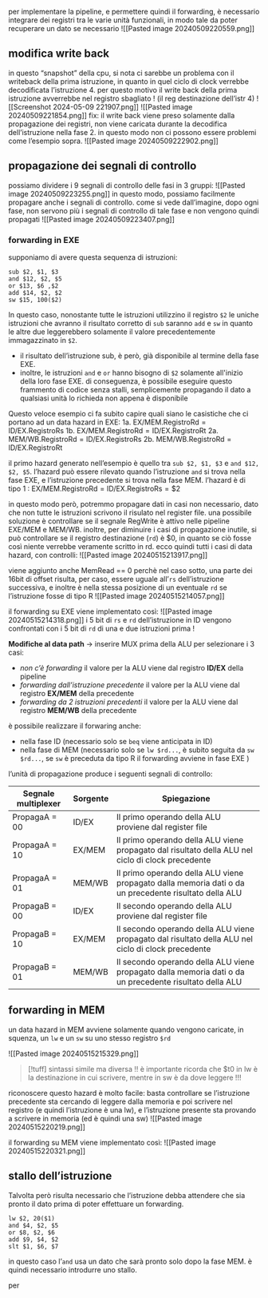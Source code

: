 per implementare la pipeline, e permettere quindi il forwarding, è necessario integrare dei registri tra le varie unità funzionali, in modo tale da poter recuperare un dato se necessario
![[Pasted image 20240509220559.png]]

## modifica write back
in questo “snapshot” della cpu, si nota ci sarebbe un problema con il writeback della prima istruzione, in quanto in quel ciclo di clock verrebbe decodificata l’istruzione 4. per questo motivo il write back della prima istruzione avverrebbe nel registro sbagliato ! (il reg destinazione dell’istr 4)
![[Screenshot 2024-05-09 221907.png]]
![[Pasted image 20240509221854.png]]
fix: il write back viene preso solamente dalla propagazione dei registri, non viene caricata durante la decodifica dell’istruzione nella fase 2. in questo modo non ci possono essere problemi come l’esempio sopra.
![[Pasted image 20240509222902.png]]

## propagazione dei segnali di controllo
possiamo dividere i 9 segnali di controllo delle fasi in 3 gruppi:
![[Pasted image 20240509223255.png]]
in questo modo, possiamo facilmente propagare anche i segnali di controllo. come si vede dall’imagine, dopo ogni fase, non servono più i segnali di controllo di tale fase e non vengono quindi propagati
![[Pasted image 20240509223407.png]]
 
### forwarding in EXE
supponiamo di avere questa sequenza di istruzioni:
```arm-asm
sub $2, $1, $3
and $12, $2, $5
or $13, $6 ,$2
add $14, $2, $2
sw $15, 100($2)
```
In questo caso, nonostante tutte le istruzioni utilizzino il registro `$2` le uniche istruzioni che avranno il risultato corretto di `sub` saranno `add` e `sw` in quanto le altre due leggerebbero solamente il valore precedentemente immagazzinato in `$2`.

- il risultato dell’istruzione sub, è però, già disponibile al termine della fase EXE. 
- inoltre, le istruzioni `and` e `or` hanno bisogno di `$2` solamente all'inizio della loro fase EXE.
di conseguenza, è possibile eseguire questo frammento di codice senza stalli, semplicemente propagando il dato a qualsiasi unità lo richieda non appena è disponibile

Questo veloce esempio ci fa subito capire quali siano le casistiche che ci portano ad un data hazard in EXE:
1a. $\text{EX/MEM.RegistroRd}=\text{ID/EX.RegistroRs}$
1b. $\text{EX/MEM.RegistroRd}=\text{ID/EX.RegistroRt}$
2a. $\text{MEM/WB.RegistroRd}=\text{ID/EX.RegistroRs}$
2b. $\text{MEM/WB.RegistroRd}=\text{ID/EX.RegistroRt}$

il primo hazard generato nell’esempio è quello tra `sub $2, $1, $3` e `and $12, $2, $5`. l’hazard può essere rilevato quando l’istruzione `and` si trova nella fase EXE, e l’istruzione precedente si trova nella fase MEM.
l’hazard è di tipo 1 : $\text{EX/MEM.RegistroRd}=\text{ID/EX.RegistroRs}=\$2$

in questo modo però, potremmo propagare dati in casi non necessario, dato che non tutte le istruzioni scrivono il risulato nel register file.
una possibile soluzione è controllare se il segnale RegWrite è attivo nelle pipeline EXE/MEM e MEM/WB. inoltre, per diminuire i casi di propagazione inutile, si può controllare se il registro destinazione (`rd`) è $0, in quanto se ciò fosse così niente verrebbe veramente scritto in rd.
ecco quindi tutti i casi di data hazard, con controlli:
![[Pasted image 20240515213917.png]]

viene aggiunto anche MemRead == 0 perchè nel caso sotto, una parte dei 16bit di offset risulta, per caso, essere uguale all’`rs` dell’istruzione successiva, e inoltre è nella stessa posizione di un eventuale `rd` se l’istruzione fosse di tipo R
![[Pasted image 20240515214057.png]]

il forwarding su EXE viene implementato così: 
![[Pasted image 20240515214318.png]]
i 5 bit di `rs` e `rd` dell’istruzione in ID vengono confrontati con i 5 bit di `rd` di una e due istruzioni prima !

**Modifiche al data path** → inserire MUX prima della ALU per selezionare i 3 casi:
- *non c’è forwarding*
	il valore per la ALU viene dal registro **ID/EX** della pipeline
- *forwarding dall’istruzione precedente*
	il valore per la ALU viene dal registro **EX/MEM** della precedente
- *forwarding da 2 istruzioni precedenti*
	il valore per la ALU viene dal registro **MEM/WB** della precedente

è possibile realizzare il forwaring anche:
- nella fase ID (necessario solo se `beq` viene anticipata in ID)
- nella fase di MEM (necessario solo se `lw $rd...`, è subito seguita da `sw $rd...`, se `sw` è preceduta da tipo R il forwarding avviene in fase EXE )

l’unità di propagazione produce i seguenti segnali di controllo:

| Segnale multiplexer | Sorgente | Spiegazione                                                                                             |
| ------------------- | -------- | ------------------------------------------------------------------------------------------------------- |
| PropagaA = 00       | ID/EX    | Il primo operando della ALU proviene dal register file                                                  |
| PropagaA = 10       | EX/MEM   | Il primo operando della ALU viene propagato dal risultato della ALU nel ciclo di clock precedente       |
| PropagaA = 01       | MEM/WB   | Il primo operando della ALU viene propagato dalla memoria dati o da un precedente risultato della ALU   |
| PropagaB = 00       | ID/EX    | Il secondo operando della ALU proviene dal register file                                                |
| PropagaB = 10       | EX/MEM   | Il secondo operando della ALU viene propagato dal risultato della ALU nel ciclo di clock precedente     |
| PropagaB = 01       | MEM/WB   | Il secondo operando della ALU viene propagato dalla memoria dati o da un precedente risultato della ALU |

## forwarding in MEM
un data hazard in MEM avviene solamente quando vengono caricate, in squenza, un `lw` e un `sw` su uno stesso registro `$rd`

![[Pasted image 20240515215329.png]]

>[!tuff] sintassi simile ma diversa !!
>è importante ricorda che $t0 in lw è la destinazione in cui scrivere, mentre in sw è da dove leggere !!!

riconoscere questo hazard è molto facile: basta controllare se l’istruzione precedente sta cercando di leggere dalla memoria e poi scrivere nel registro (e quindi l’istruzione è una lw), e l’istruzione presente sta provando a scrivere in memoria (ed è quindi una sw)
![[Pasted image 20240515220219.png]]

il forwarding su MEM viene implementato così:
![[Pasted image 20240515220321.png]]

## stallo dell’istruzione
Talvolta però risulta necessario che l’istruzione debba attendere che sia pronto il dato prima di poter effettuare un forwarding. 
```armasm
lw $2, 20($1)
and $4, $2, $5
or $8, $2, $6
add $9, $4, $2
slt $1, $6, $7
```
in questo caso l’`and` usa un dato che sarà pronto solo dopo la fase MEM. è quindi necessario introdurre uno stallo.

per